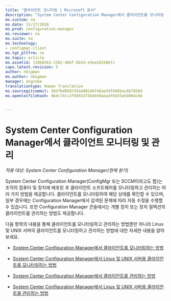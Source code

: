 ```yaml
---
title: "클라이언트 모니터링 | Microsoft 문서"
description: "System Center Configuration Manager에서 클라이언트를 모니터링 및 관리하는 방법을 알아봅니다."
ms.custom: na
ms.date: 11/27/2016
ms.prod: configuration-manager
ms.reviewer: na
ms.suite: na
ms.technology:
- configmgr-client
ms.tgt_pltfrm: na
ms.topic: article
ms.assetid: 110b65b3-2202-466f-bb5d-e5ee282506fc
caps.latest.revision: 5
author: nbigman
ms.author: nbigman
manager: angrobe
translationtype: Human Translation
ms.sourcegitcommit: 593fbd0587d54490246f48ae54f666bac6b7830d
ms.openlocfilehash: dbdc74cc2f94553745eb50aeadf6d33a54064c6b


---
```

# <a name="monitor-and-manage-clients-in-system-center-configuration-manager"></a>System Center Configuration Manager에서 클라이언트 모니터링 및 관리

*적용 대상: System Center Configuration Manager(현재 분기)*

System Center Configuration Manager(ConfigMgr 또는 SCCM이라고도 함)는 조직의 컴퓨터 및 장치에 배포된 후 클라이언트 소프트웨어를 모니터링하고 관리하는 여러 가지 방법을 제공합니다.  클라이언트를 모니터링하여 해당 상태를 확인할 수 있으며, 일부 경우에는 Configuration Manager에서 검색된 문제에 따라 자동 수정을 수행할 수 있습니다. 또한 Configuration Manager 콘솔에서는 개별 장치 또는 장치 컬렉션의 클라이언트를 관리하는 방법도 제공합니다.  

 다음 항목의 내용을 통해 클라이언트를 모니터링하고 관리하는 방법뿐만 아니라 Linux 및 UNIX 서버의 클라이언트를 모니터링하고 관리하는 방법에 대한 자세한 내용을 알아보세요.  

-   [System Center Configuration Manager에서 클라이언트를 모니터링하는 방법](../../../core/clients/manage/monitor-clients.md)  

-   [System Center Configuration Manager에서 Linux 및 UNIX 서버용 클라이언트를 모니터링하는 방법](../../../core/clients/manage/monitor-clients-for-linux-and-unix-servers.md)  

-   [System Center Configuration Manager에서 클라이언트를 관리하는 방법](../../../core/clients/manage/manage-clients.md)  

-   [System Center Configuration Manager에서 Linux 및 UNIX 서버용 클라이언트를 관리하는 방법](../../../core/clients/manage/manage-clients-for-linux-and-unix-servers.md)  



<!--HONumber=Dec16_HO3-->


